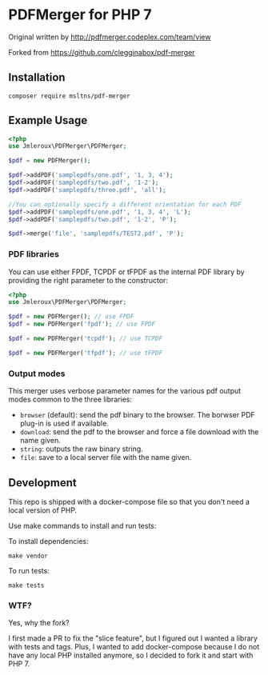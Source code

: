 # PDFMerger for PHP 7

Original written by http://pdfmerger.codeplex.com/team/view

Forked from https://github.com/clegginabox/pdf-merger

## Installation

```composer require msltns/pdf-merger```

## Example Usage

```php
<?php
use Jmleroux\PDFMerger\PDFMerger;

$pdf = new PDFMerger();

$pdf->addPDF('samplepdfs/one.pdf', '1, 3, 4');
$pdf->addPDF('samplepdfs/two.pdf', '1-2');
$pdf->addPDF('samplepdfs/three.pdf', 'all');

//You can optionally specify a different orientation for each PDF
$pdf->addPDF('samplepdfs/one.pdf', '1, 3, 4', 'L');
$pdf->addPDF('samplepdfs/two.pdf', '1-2', 'P');

$pdf->merge('file', 'samplepdfs/TEST2.pdf', 'P');
```

### PDF libraries

You can use either FPDF, TCPDF or tFPDF as the internal PDF library
by providing the right parameter to the constructor:
 
```php
<?php
use Jmleroux\PDFMerger\PDFMerger;

$pdf = new PDFMerger(); // use FPDF
$pdf = new PDFMerger('fpdf'); // use FPDF

$pdf = new PDFMerger('tcpdf'); // use TCPDF

$pdf = new PDFMerger('tfpdf'); // use tFPDF
```

### Output modes

This merger uses verbose parameter names for the various pdf output modes common to the three libraries:
 
* `browser` (default): send the pdf binary to the browser. The borwser PDF plug-in is used if available.
* `download`: send the pdf to the browser and force a file download with the name given.
* `string`: outputs the raw binary string.
* `file`: save to a local server file with the name given.

## Development

This repo is shipped with a docker-compose file so that you don't need a local version of PHP.

Use make commands to install and run tests:

To install dependencies:

```
make vendor
```

To run tests:

```
make tests
```

### WTF?

Yes, why the fork?

I first made a PR to fix the "slice feature", but I figured out I wanted a library with tests and tags.
Plus, I wanted to add docker-compose because I do not have any local PHP installed anymore,
so I decided to fork it and start with PHP 7. 
